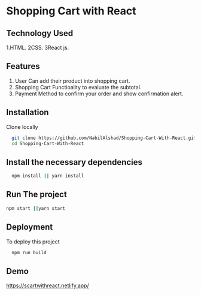 
# Shopping Cart with React




## Technology Used
1.HTML.
2CSS.
3React js.

## Features 

1. User Can add their product into shopping cart.
2. Shopping Cart Functioality to evaluate the subtotal.
2. Payment Method to confirm your order and show confirmation alert.



## Installation

Clone locally 

```bash
  git clone https://github.com/NabilAlshad/Shopping-Cart-With-React.git
  cd Shopping-Cart-With-React
```
##  Install the necessary dependencies
```bash
  npm install || yarn install
```
## Run The project

 ```bash
 npm start ||yarn start
 ```
## Deployment

To deploy this project 

```bash
  npm run build
```


## Demo

https://scartwithreact.netlify.app/

## 


